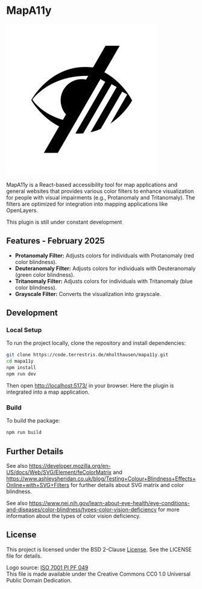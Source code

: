 # MapA11y

![Beschreibung](./src/components/icon_black.svg)

MapA11y is a React-based accessibility tool for map applications and general
websites that provides various color filters to enhance visualization for people
with visual impairments (e.g., Protanomaly and Tritanomaly). The filters
are optimized for integration into mapping applications like OpenLayers.

This plugin is still under constant development

## Features - February 2025

- **Protanomaly Filter:** Adjusts colors for individuals with Protanomaly
  (red color blindness).
- **Deuteranomaly Filter:** Adjusts colors for individuals with Deuteranomaly
  (green color blindness).
- **Tritanomaly Filter:** Adjusts colors for individuals with Tritanomaly
  (blue color blindness).
- **Grayscale Filter:** Converts the visualization into grayscale.

<!-- ## Installation - not available now

To install the package in your project, use the following command:

```bash
npm install mapa11y
```

## Usage

### Basic Integration

To integrate the accessibility filters into your React application, import the
FilterMenu component. -->

## Development

### Local Setup

To run the project locally, clone the repository and install dependencies:

```bash
git clone https://code.terrestris.de/mholthausen/mapa11y.git
cd mapa11y
npm install
npm run dev
```

Then open <http://localhost:5173/> in your browser. Here the plugin is
integrated into a map application.

### Build

To build the package:

```bash
npm run build
```

## Further Details

See also
<https://developer.mozilla.org/en-US/docs/Web/SVG/Element/feColorMatrix> and
<https://www.ashleysheridan.co.uk/blog/Testing+Colour+Blindness+Effects+Online+with+SVG+Filters>
for further details about SVG matrix and color blindness.

See also <https://www.nei.nih.gov/learn-about-eye-health/eye-conditions-and-diseases/color-blindness/types-color-vision-deficiency>
for more information about the types of color vision deficiency.

## License

This project is licensed under the BSD 2-Clause [License](LICENSE). See the
LICENSE file for details.

Logo source: [ISO 7001 PI PF 049](https://commons.wikimedia.org/wiki/File:ISO_7001_PI_PF_049.svg)  
This file is made available under the Creative Commons CC0 1.0 Universal Public Domain Dedication.
